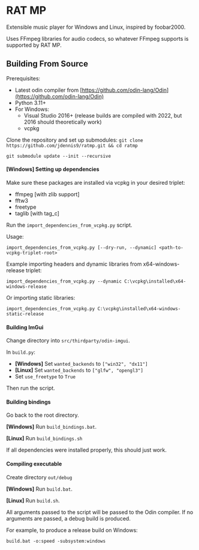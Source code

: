 # RAT MP
Extensible music player for Windows and Linux, inspired by foobar2000.

Uses FFmpeg libraries for audio codecs, so whatever FFmpeg supports is supported by RAT MP.

## Building From Source
Prerequisites:
- Latest odin compiler from [https://github.com/odin-lang/Odin](https://github.com/odin-lang/Odin)
- Python 3.11+
- For Windows:
	- Visual Studio 2016+ (release builds are compiled with 2022, but 2016 should theoretically work)
	- vcpkg

Clone the repository and set up submodules:
`git clone https://github.com/jdennis9/ratmp.git && cd ratmp`

`git submodule update --init --recursive`

#### [Windows] Setting up dependencies

Make sure these packages are installed via vcpkg in your desired triplet:
- ffmpeg [with zlib support]
- fftw3
- freetype
- taglib [with tag_c]

Run the `import_dependencies_from_vcpkg.py` script.

Usage:

`import_dependencies_from_vcpkg.py [--dry-run, --dynamic] <path-to-vcpkg-triplet-root>`

Example importing headers and dynamic libraries from x64-windows-release triplet:

`import_dependencies_from_vcpkg.py --dynamic C:\vcpkg\installed\x64-windows-release`

Or importing static libraries:

`import_dependencies_from_vcpkg.py C:\vcpkg\installed\x64-windows-static-release`

#### Building ImGui
Change directory into `src/thirdparty/odin-imgui`.

In `build.py`:
- **[Windows]** Set `wanted_backends` to `["win32", "dx11"]`
- **[Linux]** Set `wanted_backends` to `["glfw", "opengl3"]`
- Set `use_freetype` to `True`

Then run the script.

#### Building bindings
Go back to the root directory.

**[Windows]** Run `build_bindings.bat`.

**[Linux]** Run `build_bindings.sh`

If all dependencies were installed properly, this should just work.

#### Compiling executable
Create directory `out/debug`

**[Windows]** Run `build.bat`.

**[Linux]** Run `build.sh`.

All arguments passed to the script will be passed to the Odin compiler.
If no arguments are passed, a debug build is produced.

For example, to produce a release build on Windows:

`build.bat -o:speed -subsystem:windows`




